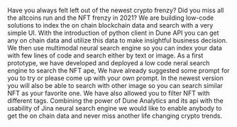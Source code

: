 Have you always felt left out of the newest crypto frenzy? Did you miss all the altcoins run and the NFT frenzy in 2021? We are building low-code solutions to index the on chain blockchain data and search with a very simple UI. With the  introduction of python client in Dune API you can get any on chain data and utilize this data to make insightful business decision. We then use multimodal neural search engine so you can index your data with few lines of code and search either by text or image. As a first prototype, we have developed and deployed a low code neral search engine to search the NFT ape, We have already suggested some prompt for you to try or please come up with your own prompt. In the newest version you will also be able to search with other image so you can search similar NFT as your favorite one. We have also allowed you to filter NFT with different tags. Combining the power of Dune Analytics and its api with the usability of Jina neural search engine we would like to enable anybody to get the on chain data and never miss another life changing crypto trends.